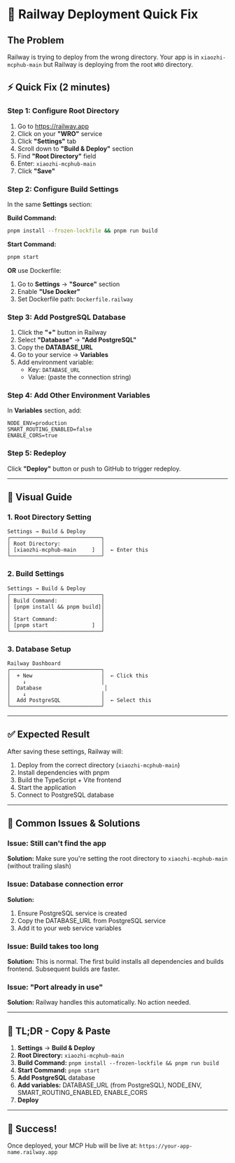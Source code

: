 # 🚨 Railway Deployment Quick Fix

## The Problem

Railway is trying to deploy from the wrong directory. Your app is in `xiaozhi-mcphub-main` but Railway is deploying from the root `WRO` directory.

## ⚡ Quick Fix (2 minutes)

### Step 1: Configure Root Directory

1. Go to https://railway.app
2. Click on your **"WRO"** service
3. Click **"Settings"** tab
4. Scroll down to **"Build & Deploy"** section
5. Find **"Root Directory"** field
6. Enter: `xiaozhi-mcphub-main`
7. Click **"Save"**

### Step 2: Configure Build Settings

In the same **Settings** section:

**Build Command:**
```bash
pnpm install --frozen-lockfile && pnpm run build
```

**Start Command:**
```bash
pnpm start
```

**OR** use Dockerfile:

1. Go to **Settings** → **"Source"** section
2. Enable **"Use Docker"**
3. Set Dockerfile path: `Dockerfile.railway`

### Step 3: Add PostgreSQL Database

1. Click the **"+"** button in Railway
2. Select **"Database"** → **"Add PostgreSQL"**
3. Copy the **DATABASE_URL**
4. Go to your service → **Variables**
5. Add environment variable:
   - Key: `DATABASE_URL`
   - Value: (paste the connection string)

### Step 4: Add Other Environment Variables

In **Variables** section, add:

```
NODE_ENV=production
SMART_ROUTING_ENABLED=false
ENABLE_CORS=true
```

### Step 5: Redeploy

Click **"Deploy"** button or push to GitHub to trigger redeploy.

---

## 📸 Visual Guide

### 1. Root Directory Setting

```
Settings → Build & Deploy
┌─────────────────────────────┐
│ Root Directory:             │
│ [xiaozhi-mcphub-main     ]  │  ← Enter this
└─────────────────────────────┘
```

### 2. Build Settings

```
Settings → Build & Deploy
┌─────────────────────────────┐
│ Build Command:              │
│ [pnpm install && pnpm build]│
│                             │
│ Start Command:              │
│ [pnpm start              ]  │
└─────────────────────────────┘
```

### 3. Database Setup

```
Railway Dashboard
┌─────────────────────────────┐
│  + New                      │  ← Click this
│    ↓                        │
│  Database                    │
│    ↓                        │
│  Add PostgreSQL             │  ← Select this
└─────────────────────────────┘
```

---

## ✅ Expected Result

After saving these settings, Railway will:
1. Deploy from the correct directory (`xiaozhi-mcphub-main`)
2. Install dependencies with pnpm
3. Build the TypeScript + Vite frontend
4. Start the application
5. Connect to PostgreSQL database

---

## 🐛 Common Issues & Solutions

### Issue: Still can't find the app

**Solution:** Make sure you're setting the root directory to `xiaozhi-mcphub-main` (without trailing slash)

### Issue: Database connection error

**Solution:** 
1. Ensure PostgreSQL service is created
2. Copy the DATABASE_URL from PostgreSQL service
3. Add it to your web service variables

### Issue: Build takes too long

**Solution:** This is normal. The first build installs all dependencies and builds frontend. Subsequent builds are faster.

### Issue: "Port already in use"

**Solution:** Railway handles this automatically. No action needed.

---

## 📝 TL;DR - Copy & Paste

1. **Settings** → **Build & Deploy**
2. **Root Directory:** `xiaozhi-mcphub-main`
3. **Build Command:** `pnpm install --frozen-lockfile && pnpm run build`
4. **Start Command:** `pnpm start`
5. **Add PostgreSQL** database
6. **Add variables:** DATABASE_URL (from PostgreSQL), NODE_ENV, SMART_ROUTING_ENABLED, ENABLE_CORS
7. **Deploy**

---

## 🎉 Success!

Once deployed, your MCP Hub will be live at: `https://your-app-name.railway.app`

